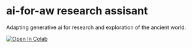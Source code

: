 # ai-for-aw research assisant
Adapting generative ai for research and exploration of the ancient world.

[![Open In Colab](https://colab.research.google.com/assets/colab-badge.png)](https://colab.research.google.com/github/ai-for-aw/research-assistant/blob/main/ancient_world_research_assisant.ipynb)
